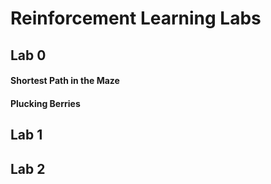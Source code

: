 # Reinforcement Learning Labs

## Lab 0

#### Shortest Path in the Maze

#### Plucking Berries 

## Lab 1 

## Lab 2 



